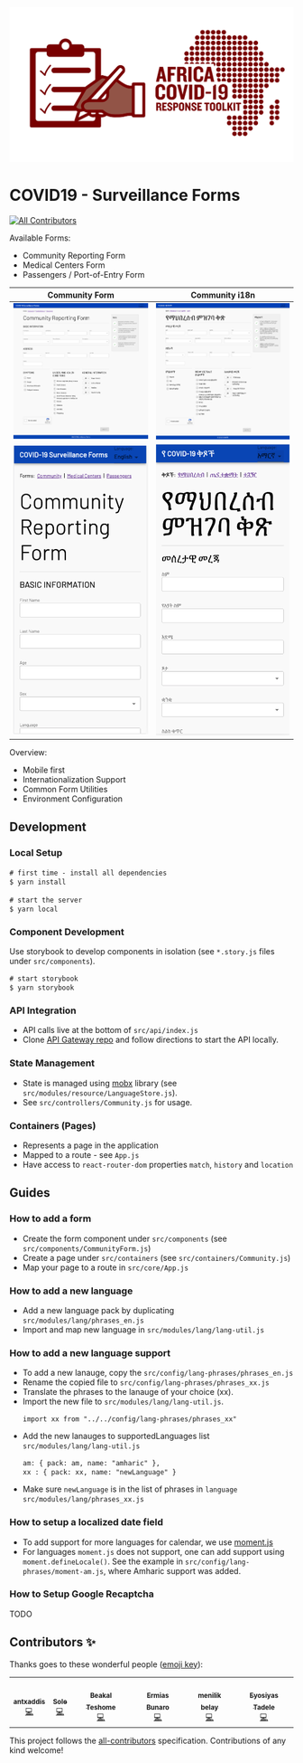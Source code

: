 <div align="center">
  <img alt="ACRT Surveillance Forms" src="acrt_19_surveillance_forms.png" width="650px">
</div>

# COVID19 - Surveillance Forms
<!-- ALL-CONTRIBUTORS-BADGE:START - Do not remove or modify this section -->
[![All Contributors](https://img.shields.io/badge/all_contributors-6-orange.svg?style=flat-square)](#contributors-)
<!-- ALL-CONTRIBUTORS-BADGE:END -->

Available Forms:
* Community Reporting Form
* Medical Centers Form
* Passengers / Port-of-Entry Form

Community Form            |  Community i18n
:-------------------------:|:-------------------------:
![Community Form](docs/form-community.png)  |  ![Community Form - i18n](docs/form-community-i18n.png)
![Community Form](docs/form-community-mobile.png) | ![Community Form - i18n](docs/form-community-i18n-mobile.png)

Overview:
* Mobile first
* Internationalization Support
* Common Form Utilities
* Environment Configuration

## Development

### Local Setup

```
# first time - install all dependencies
$ yarn install

# start the server
$ yarn local
```

### Component Development

Use storybook to develop components in isolation (see `*.story.js` files under `src/components`).

```
# start storybook
$ yarn storybook
```

### API Integration

- API calls live at the bottom of `src/api/index.js`
- Clone [API Gateway repo](https://github.com/Ethiopia-COVID19/api-gateway) and follow directions to start the API locally.

### State Management

- State is managed using [mobx](https://github.com/mobxjs/mobx) library (see `src/modules/resource/LanguageStore.js`).
- See `src/controllers/Community.js` for usage.

### Containers (Pages)
- Represents a page in the application
- Mapped to a route - see `App.js`
- Have access to `react-router-dom` properties `match`, `history` and `location`

## Guides

### How to add a form

- Create the form component under `src/components` (see `src/components/CommunityForm.js`)
- Create a page under `src/containers` (see `src/containers/Community.js`)
- Map your page to a route in `src/core/App.js`

### How to add a new language
- Add a new language pack by duplicating `src/modules/lang/phrases_en.js`
- Import and map new language in `src/modules/lang/lang-util.js`

### How to add a new language support

- To add a new lanauge, copy the `src/config/lang-phrases/phrases_en.js`
- Rename the copied file to `src/config/lang-phrases/phrases_xx.js`
- Translate the phrases to the lanauge of your choice (xx).
- Import the new file to `src/modules/lang/lang-util.js`.
  ```
  import xx from "../../config/lang-phrases/phrases_xx"
  ```
- Add the new lanauges to supportedLanguages list `src/modules/lang/lang-util.js`
  ```
  am: { pack: am, name: "amharic" },
  xx : { pack: xx, name: "newLanguage" }
  ```
- Make sure `newLanguage` is in the list of phrases in `language` `src/modules/lang/phrases_xx.js`

### How to setup a localized date field

- To add support for more languages for calendar, we use [moment.js](https://momentjs.com/docs/#/i18n/)
- For languages `moment.js` does not support, one can add support using `moment.defineLocale()`. See the example in `src/config/lang-phrases/moment-am.js`, where Amharic support was added.

### How to Setup Google Recaptcha

TODO

## Contributors ✨

Thanks goes to these wonderful people ([emoji key](https://allcontributors.org/docs/en/emoji-key)):

<!-- ALL-CONTRIBUTORS-LIST:START - Do not remove or modify this section -->
<!-- prettier-ignore-start -->
<!-- markdownlint-disable -->
<table>
  <tr>
    <td align="center"><a href="https://github.com/antxaddis"><img src="https://avatars1.githubusercontent.com/u/4411786?v=4" width="100px;" alt=""/><br /><sub><b>antxaddis</b></sub></a><br /><a href="https://github.com/Ethiopia-COVID19/Project-Surveillance-Forms/commits?author=antxaddis" title="Code">💻</a></td>
    <td align="center"><a href="https://github.com/sole6"><img src="https://avatars3.githubusercontent.com/u/9457841?v=4" width="100px;" alt=""/><br /><sub><b>Sole</b></sub></a><br /><a href="https://github.com/Ethiopia-COVID19/Project-Surveillance-Forms/commits?author=sole6" title="Code">💻</a></td>
    <td align="center"><a href="https://bkdaemon.club"><img src="https://avatars3.githubusercontent.com/u/19363570?v=4" width="100px;" alt=""/><br /><sub><b>Beakal Teshome</b></sub></a><br /><a href="https://github.com/Ethiopia-COVID19/Project-Surveillance-Forms/commits?author=btree1970" title="Code">💻</a></td>
    <td align="center"><a href="https://github.com/ermiappz"><img src="https://avatars1.githubusercontent.com/u/26298580?v=4" width="100px;" alt=""/><br /><sub><b>Ermias Bunaro</b></sub></a><br /><a href="https://github.com/Ethiopia-COVID19/Project-Surveillance-Forms/commits?author=ermiappz" title="Code">💻</a></td>
    <td align="center"><a href="https://github.com/MenilikBelay"><img src="https://avatars0.githubusercontent.com/u/25073507?v=4" width="100px;" alt=""/><br /><sub><b>menilik belay</b></sub></a><br /><a href="https://github.com/Ethiopia-COVID19/Project-Surveillance-Forms/commits?author=MenilikBelay" title="Code">💻</a></td>
    <td align="center"><a href="http://www.about.me/Eyos"><img src="https://avatars0.githubusercontent.com/u/15014730?v=4" width="100px;" alt=""/><br /><sub><b>Eyosiyas Tadele</b></sub></a><br /><a href="https://github.com/Ethiopia-COVID19/Project-Surveillance-Forms/commits?author=dotjose" title="Code">💻</a></td>
  </tr>
</table>

<!-- markdownlint-enable -->
<!-- prettier-ignore-end -->
<!-- ALL-CONTRIBUTORS-LIST:END -->

This project follows the [all-contributors](https://github.com/all-contributors/all-contributors) specification. Contributions of any kind welcome!
